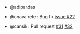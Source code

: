 * @adipandas

* @cnavarrete : Bug fix [issue #22](https://github.com/adipandas/multi-object-tracker/issues/22)

* @cansik : Pull request [#31](https://github.com/adipandas/multi-object-tracker/pull/31) [#32](https://github.com/adipandas/multi-object-tracker/pull/32)
